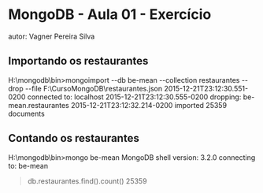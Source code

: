 # MongoDB - Aula 01 - Exercício
autor: Vagner Pereira Silva

## Importando os restaurantes

H:\mongodb\bin>mongoimport --db be-mean --collection restaurantes --drop --file
F:\CursoMongoDB\restaurantes.json
2015-12-21T23:12:30.551-0200    connected to: localhost
2015-12-21T23:12:30.555-0200    dropping: be-mean.restaurantes
2015-12-21T23:12:32.214-0200    imported 25359 documents


## Contando os restaurantes

H:\mongodb\bin>mongo be-mean
MongoDB shell version: 3.2.0
connecting to: be-mean
> db.restaurantes.find().count()
25359
>




